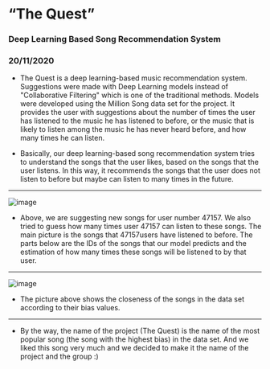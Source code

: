# “The Quest”


### Deep Learning Based Song Recommendation System

### 20/11/2020


* The Quest is a deep learning-based music recommendation system. Suggestions were made with Deep Learning models instead of "Collaborative Filtering" which is one of the traditional methods. Models were developed using the Million Song data set for the project. It provides the user with suggestions about the number of times the user has listened to the music he has listened to before, or the music that is likely to listen among the music he has never heard before, and how many times he can listen.

* Basically, our deep learning-based song recommendation system tries to understand the songs that the user likes, based on the songs that the user listens. In this way, it recommends the songs that the user does not listen to before but maybe can listen to many times in the future.


-----------------------------------------------------------------------------------------------------------------------------------

![image](recommendation.PNG)

* Above, we are suggesting new songs for user number 47157. We also tried to guess how many times user 47157 can listen to these songs. The main picture is the songs that 47157users have listened to before. The parts below are the IDs of the songs that our model predicts and the estimation of how many times these songs will be listened to by that user.


-----------------------------------------------------------------------------------------------------------------------------------


![image](bias_similarity.PNG)

* The picture above shows the closeness of the songs in the data set according to their bias values.

-----------------------------------------------------------------------------------------------------------------------------------

* By the way, the name of the project (The Quest) is the name of the most popular song (the song with the highest bias) in the data set. And we liked this song very much and we decided to make it the name of the project and the group :)
